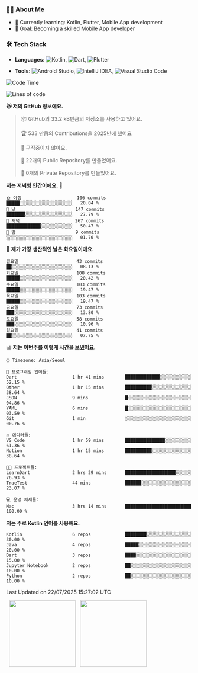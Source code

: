### 👨‍💻 About Me
- 🌱 Currently learning: Kotlin, Flutter, Mobile App development
- 🎯 Goal: Becoming a skilled Mobile App developer

### 🛠 Tech Stack
- **Languages**: ![Kotlin](https://img.shields.io/badge/Kotlin-0095D5?style=flat-square&logo=kotlin&logoColor=white), ![Dart](https://img.shields.io/badge/Dart-0175C2?style=flat-square&logo=dart&logoColor=white), ![Flutter](https://img.shields.io/badge/Flutter-02569B?style=flat-square&logo=flutter&logoColor=white)

- **Tools**:
![Android Studio](https://img.shields.io/badge/Android%20Studio-3DDC84?style=flat-square&logo=android-studio&logoColor=white), 
![IntelliJ IDEA](https://img.shields.io/badge/IntelliJ%20IDEA-000000?style=flat-square&logo=intellij-idea&logoColor=white), 
![Visual Studio Code](https://img.shields.io/badge/VS%20Code-007ACC?style=flat-square&logo=visual-studio-code&logoColor=white)

<!--START_SECTION:waka-->
![Code Time](http://img.shields.io/badge/Code%20Time-218%20hrs%2032%20mins-blue)

![Lines of code](https://img.shields.io/badge/%EC%A0%80%EB%8A%94%20%EC%97%AC%ED%83%9C%EA%B9%8C%EC%A7%80%20-299.1%20thousand%20%EC%A4%84%EC%9D%98%20%EC%BD%94%EB%93%9C%EB%A5%BC%20%EC%9E%91%EC%84%B1%ED%96%88%EC%96%B4%EC%9A%94.-blue)

**🐱 저의 GitHub 정보에요.** 

> 📦 GitHub의 33.2 kB만큼의 저장소를 사용하고 있어요. 
 > 
> 🏆 533 만큼의 Contributions을 2025년에 했어요
 > 
> 🚫 구직중이지 않아요.
 > 
> 📜 22개의 Public Repository를 만들었어요. 
 > 
> 🔑 0개의 Private Repository를 만들었어요. 
 > 
**저는 저녁형 인간이에요. 🦉** 

```text
🌞 아침                     106 commits         █████░░░░░░░░░░░░░░░░░░░░   20.04 % 
🌆 낮　                     147 commits         ███████░░░░░░░░░░░░░░░░░░   27.79 % 
🌃 저녁                     267 commits         █████████████░░░░░░░░░░░░   50.47 % 
🌙 밤　                     9 commits           ░░░░░░░░░░░░░░░░░░░░░░░░░   01.70 % 
```
📅 **제가 가장 생산적인 날은 화요일이에요.** 

```text
월요일                      43 commits          ██░░░░░░░░░░░░░░░░░░░░░░░   08.13 % 
화요일                      108 commits         █████░░░░░░░░░░░░░░░░░░░░   20.42 % 
수요일                      103 commits         █████░░░░░░░░░░░░░░░░░░░░   19.47 % 
목요일                      103 commits         █████░░░░░░░░░░░░░░░░░░░░   19.47 % 
금요일                      73 commits          ███░░░░░░░░░░░░░░░░░░░░░░   13.80 % 
토요일                      58 commits          ███░░░░░░░░░░░░░░░░░░░░░░   10.96 % 
일요일                      41 commits          ██░░░░░░░░░░░░░░░░░░░░░░░   07.75 % 
```


📊 **저는 이번주를 이렇게 시간을 보냈어요.** 

```text
🕑︎ Timezone: Asia/Seoul

💬 프로그래밍 언어들: 
Dart                     1 hr 41 mins        █████████████░░░░░░░░░░░░   52.15 % 
Other                    1 hr 15 mins        ██████████░░░░░░░░░░░░░░░   38.64 % 
JSON                     9 mins              █░░░░░░░░░░░░░░░░░░░░░░░░   04.86 % 
YAML                     6 mins              █░░░░░░░░░░░░░░░░░░░░░░░░   03.59 % 
Git                      1 min               ░░░░░░░░░░░░░░░░░░░░░░░░░   00.76 % 

🔥 에디터들: 
VS Code                  1 hr 59 mins        ███████████████░░░░░░░░░░   61.36 % 
Notion                   1 hr 15 mins        ██████████░░░░░░░░░░░░░░░   38.64 % 

🐱‍💻 프로젝트들: 
LearnDart                2 hrs 29 mins       ███████████████████░░░░░░   76.93 % 
TraeTest                 44 mins             ██████░░░░░░░░░░░░░░░░░░░   23.07 % 

💻 운영 체제들: 
Mac                      3 hrs 14 mins       █████████████████████████   100.00 % 
```

**저는 주로 Kotlin 언어를 사용해요.** 

```text
Kotlin                   6 repos             ████████░░░░░░░░░░░░░░░░░   30.00 % 
Java                     4 repos             █████░░░░░░░░░░░░░░░░░░░░   20.00 % 
Dart                     3 repos             ████░░░░░░░░░░░░░░░░░░░░░   15.00 % 
Jupyter Notebook         2 repos             ██░░░░░░░░░░░░░░░░░░░░░░░   10.00 % 
Python                   2 repos             ██░░░░░░░░░░░░░░░░░░░░░░░   10.00 % 
```




 Last Updated on 22/07/2025 15:27:02 UTC
<!--END_SECTION:waka-->

<p>
  <img height="180em" src="https://github-readme-stats.vercel.app/api?username=JongHyun070105&show_icons=true&include_all_commits=true&bg_color=0d1117&title_color=ffffff&text_color=c9d1d9&icon_color=79ff97">
  <img height="180em" src="https://github-readme-stats.vercel.app/api/top-langs/?username=JongHyun070105&layout=compact&langs_count=4&bg_color=0d1117&title_color=ffffff&text_color=c9d1d9&hide=php,jupyter%20notebook&hide_repo=EcoStep,mimir,git-session">
</p>
